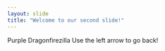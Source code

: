 ```yaml
---
layout: slide
title: "Welcome to our second slide!"
---
```

Purple Dragonfirezilla
Use the left arrow to go back!
